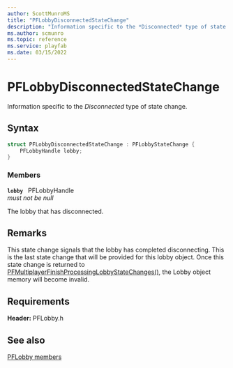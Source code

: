 ```yaml
---
author: ScottMunroMS
title: "PFLobbyDisconnectedStateChange"
description: "Information specific to the *Disconnected* type of state change."
ms.author: scmunro
ms.topic: reference
ms.service: playfab
ms.date: 03/15/2022
---
```


# PFLobbyDisconnectedStateChange  

Information specific to the *Disconnected* type of state change.  

## Syntax  
  
```cpp
struct PFLobbyDisconnectedStateChange : PFLobbyStateChange {  
    PFLobbyHandle lobby;  
}  
```
  
### Members  
  
**`lobby`** &nbsp; PFLobbyHandle  
*must not be null*  
  
The lobby that has disconnected.
  
## Remarks  
  
This state change signals that the lobby has completed disconnecting. This is the last state change that will be provided for this lobby object. Once this state change is returned to [PFMultiplayerFinishProcessingLobbyStateChanges()](../functions/pfmultiplayerfinishprocessinglobbystatechanges.md), the Lobby object memory will become invalid.
  
## Requirements  
  
**Header:** PFLobby.h
  
## See also  
[PFLobby members](../pflobby_members.md)  

  
  
